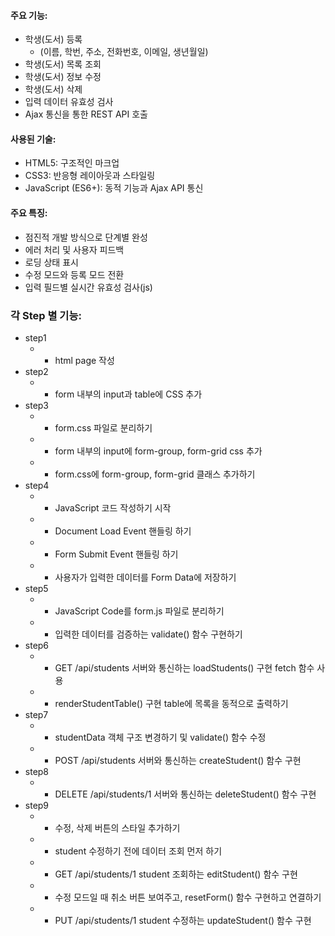 #### 주요 기능:
* 학생(도서) 등록 
    - (이름, 학번, 주소, 전화번호, 이메일, 생년월일)
* 학생(도서) 목록 조회
* 학생(도서) 정보 수정
* 학생(도서) 삭제
* 입력 데이터 유효성 검사
* Ajax 통신을 통한 REST API 호출

#### 사용된 기술:
* HTML5: 구조적인 마크업
* CSS3: 반응형 레이아웃과 스타일링
* JavaScript (ES6+): 동적 기능과 Ajax API 통신

#### 주요 특징:
* 점진적 개발 방식으로 단계별 완성
* 에러 처리 및 사용자 피드백
* 로딩 상태 표시
* 수정 모드와 등록 모드 전환
* 입력 필드별 실시간 유효성 검사(js)

### 각 Step 별 기능:
* step1 
    * - html page 작성
* step2 
    * - form 내부의 input과 table에 CSS 추가
* step3 
    * - form.css 파일로 분리하기
    * - form 내부의 input에 form-group, form-grid css 추가
    * - form.css에 form-group, form-grid 클래스 추가하기
* step4 
    * - JavaScript 코드 작성하기 시작
    * - Document Load Event 핸들링 하기
    * - Form Submit Event 핸들링 하기
    * - 사용자가 입력한 데이터를 Form Data에 저장하기
* step5 
    * - JavaScript Code를 form.js 파일로 분리하기
    * - 입력한 데이터를 검증하는 validate() 함수 구현하기
* step6
    * - GET /api/students 서버와 통신하는 loadStudents() 구현 fetch 함수 사용
    * - renderStudentTable() 구현 table에 목록을 동적으로 출력하기
* step7
    * - studentData 객체 구조 변경하기 및 validate() 함수 수정
    * - POST /api/students 서버와 통신하는 createStudent() 함수 구현
* step8
    * - DELETE /api/students/1 서버와 통신하는 deleteStudent() 함수 구현
* step9
    * - 수정, 삭제 버튼의 스타일 추가하기
    * - student 수정하기 전에 데이터 조회 먼저 하기
    * - GET /api/students/1 student 조회하는 editStudent() 함수 구현
    * - 수정 모드일 때 취소 버튼 보여주고, resetForm() 함수 구현하고 연결하기
    * - PUT /api/students/1 student 수정하는 updateStudent() 함수 구현